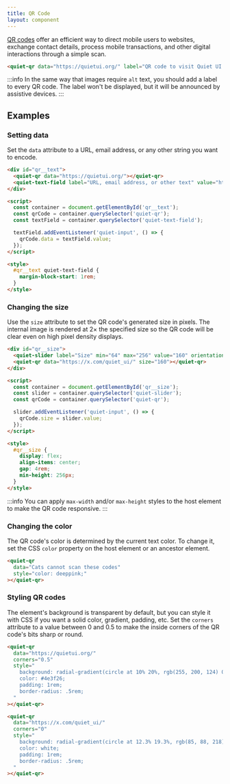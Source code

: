 ```yaml
---
title: QR Code
layout: component
---
```


[QR codes](https://www.qrcode.com/) offer an efficient way to direct mobile users to websites, exchange contact details, process mobile transactions, and other digital interactions through a simple scan.

```html {.example}
<quiet-qr data="https://quietui.org/" label="QR code to visit Quiet UI on the Web"></quiet-qr>
```

:::info
In the same way that images require `alt` text, you should add a label to every QR code. The label won't be displayed, but it will be announced by assistive devices.
:::

## Examples

### Setting data

Set the `data` attribute to a URL, email address, or any other string you want to encode.

```html {.example}
<div id="qr__text">
  <quiet-qr data="https://quietui.org/"></quiet-qr>
  <quiet-text-field label="URL, email address, or other text" value="https://quietui.org/" clearable></quiet-text-field>
</div>

<script>
  const container = document.getElementById('qr__text');
  const qrCode = container.querySelector('quiet-qr');
  const textField = container.querySelector('quiet-text-field');

  textField.addEventListener('quiet-input', () => {
    qrCode.data = textField.value;
  });
</script>

<style>
  #qr__text quiet-text-field {
    margin-block-start: 1rem;
  }
</style>
```

### Changing the size

Use the `size` attribute to set the QR code's generated size in pixels. The internal image is rendered at 2&times; the specified size so the QR code will be clear even on high pixel density displays.

```html {.example}
<div id="qr__size">
  <quiet-slider label="Size" min="64" max="256" value="160" orientation="vertical" with-tooltip tooltip-placement="left"></quiet-slider>
  <quiet-qr data="https://x.com/quiet_ui/" size="160"></quiet-qr>
</div>

<script>
  const container = document.getElementById('qr__size');
  const slider = container.querySelector('quiet-slider');
  const qrCode = container.querySelector('quiet-qr');

  slider.addEventListener('quiet-input', () => {
    qrCode.size = slider.value;
  });
</script>

<style>
  #qr__size {
    display: flex;
    align-items: center;
    gap: 4rem;
    min-height: 256px;
  }
</style>
```

:::info
You can apply `max-width` and/or `max-height` styles to the host element to make the QR code responsive.
:::

### Changing the color

The QR code's color is determined by the current text color. To change it, set the CSS `color` property on the host element or an ancestor element.

```html {.example}
<quiet-qr 
  data="Cats cannot scan these codes" 
  style="color: deeppink;"
></quiet-qr>
```

### Styling QR codes

The element's background is transparent by default, but you can style it with CSS if you want a solid color, gradient, padding, etc. Set the `corners` attribute to a value between 0 and 0.5 to make the inside corners of the QR code's bits sharp or round.

```html {.example .flex-row}
<quiet-qr 
  data="https://quietui.org/" 
  corners="0.5"
  style="
    background: radial-gradient(circle at 10% 20%, rgb(255, 200, 124) 0%, rgb(252, 251, 121) 90%);
    color: #4e3f26;
    padding: 1rem;
    border-radius: .5rem;
  "
></quiet-qr>

<quiet-qr 
  data="https://x.com/quiet_ui/" 
  corners="0"
  style="
    background: radial-gradient(circle at 12.3% 19.3%, rgb(85, 88, 218) 0%, rgb(95, 209, 249) 100.2%);
    color: white;
    padding: 1rem;
    border-radius: .5rem;
  "
></quiet-qr>
```
